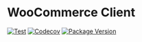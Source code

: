 # WooCommerce Client

[![Test](https://github.com/miguelfferraz/python-wc-client/workflows/CI/badge.svg)](https://github.com/miguelfferraz/python-wc-client/actions?query=workflow%+branch%main)
[![Codecov](https://codecov.io/gh/miguelfferraz/python-wc-client/main/graph/badge.svg)](https://codecov.io/gh/miguelfferraz/python-wc-client)
[![Package Version](https://img.shields.io/pypi/v/wc-client?color=%2334D058&label=PyPI%20package)](https://pypi.org/project/wc-client)
